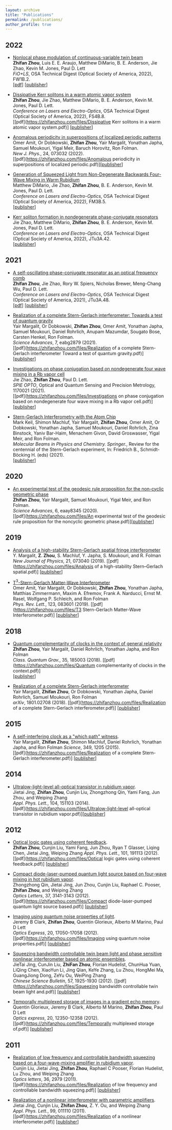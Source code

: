 ```yaml
---
layout: archive
title: "Publications"
permalink: /publications/
author_profile: true
---
```


## 2022
* [Nonlocal phase modulation of continuous-variable twin beam](https://zhifanzhou.com/publications/Zhou2022b)                                  
**Zhifan Zhou**, Luis E. E. Araujo, Matthew DiMario, B. E. Anderson, Jie Zhao, Kevin M. Jones, Paul D. Lett                                           
<i> FiO+LS</i>, OSA Technical Digest (Optical Society of America, 2022), FW1B.2.         
[[pdf](https://zhifanzhou.com/files/Fio+LS_Nonlocal_V5.pdf)]
[[publisher](https://opg.optica.org/viewmedia.cfm?uri=FiO-2022-FW1B.2&seq=0)]


* [Dissipative Kerr solitons in a warm atomic vapor system](https://zhifanzhou.com/publications/Zhou2022a)                                  
**Zhifan Zhou**, Jie Zhao, Matthew DiMario, B. E. Anderson, Kevin M. Jones, Paul D. Lett.                                             
<i> Conference on Lasers and Electro-Optics</i>, OSA Technical Digest (Optical Society of America, 2022), FS4B.8.         
[[pdf](https://zhifanzhou.com/files/Dissipative Kerr solitons in a warm atomic vapor system.pdf)]
[[publisher](https://opg.optica.org/view_article.cfm?gotourl=https%3A%2F%2Fopg%2Eoptica%2Eorg%2FDirectPDFAccess%2F9049A8A2%2DAF1A%2D4655%2D81FD358BC729E991%5F484797%2FCLEO%5FQELS%2D2022%2DFS4B%2E8%2Epdf%3Fda%3D1%26id%3D484797%26uri%3DCLEO%5FQELS%2D2022%2DFS4B%2E8%26seq%3D0%26mobile%3Dno&org=University%20of%20Maryland%20McKeldin%20Library)]

* [Anomalous periodicity in superpositions of localized periodic patterns](https://zhifanzhou.com/publications/Amit2022)                                  
Omer Amit, Or Dobkowski, **Zhifan Zhou**, Yair Margalit, Yonathan Japha, Samuel Moukouri, Yigal Meir, Baruch Horovitz, Ron Folman.                                               
<i>New J. Phys.</i>,  24, 073032 (2022).   
[[pdf](https://zhifanzhou.com/files/Anomalous periodicity in superpositions of localized periodic.pdf)][[publisher](https://iopscience.iop.org/article/10.1088/1367-2630/ac7cff/pdf)]

* [Generation of Squeezed Light from Non-Degenerate Backwards Four-Wave Mixing in Warm Rubidium](https://zhifanzhou.com/publications/DiMario2022)                            
Matthew DiMario, Jie Zhao, **Zhifan Zhou**, B. E. Anderson, Kevin M. Jones, Paul D. Lett.                                             
<i> Conference on Lasers and Electro-Optics</i>, OSA Technical Digest (Optical Society of America, 2022), FM3B.5.         
[[publisher](https://opg.optica.org/view_article.cfm?gotourl=https%3A%2F%2Fopg%2Eoptica%2Eorg%2FDirectPDFAccess%2FB32882D3%2DBF55%2D4CAF%2D807E44C3CBBD0426%5F484719%2FCLEO%5FQELS%2D2022%2DFM3B%2E5%2Epdf%3Fda%3D1%26id%3D484719%26uri%3DCLEO%5FQELS%2D2022%2DFM3B%2E5%26seq%3D0%26mobile%3Dno&org=University%20of%20Maryland%20McKeldin%20Library)]

* [Kerr soliton formation in nondegenerate phase-conjugate resonators](https://zhifanzhou.com/publications/Zhao2022)                   
Jie Zhao, Matthew DiMario, **Zhifan Zhou**, B. E. Anderson, Kevin M. Jones, Paul D. Lett.                                                 
<i> Conference on Lasers and Electro-Optics</i>, OSA Technical Digest (Optical Society of America, 2022), JTu3A.42.         
[[publisher](https://opg.optica.org/view_article.cfm?gotourl=https%3A%2F%2Fopg%2Eoptica%2Eorg%2FDirectPDFAccess%2FB79F4661%2DFDBD%2D4BBA%2D96E36E7EA08C6F9D%5F482619%2FCLEO%5FAT%2D2022%2DJTu3A%2E42%2Epdf%3Fda%3D1%26id%3D482619%26uri%3DCLEO%5FAT%2D2022%2DJTu3A%2E42%26seq%3D0%26mobile%3Dno&org=University%20of%20Maryland%20McKeldin%20Library)]


## 2021
* [A self-oscillating phase-conjugate resonator as an optical frequency comb](https://zhifanzhou.com/publications/Zhou2021)                  
**Zhifan Zhou**, Jie Zhao, Rory W. Spiers, Nicholas Brewer, Meng-Chang Wu, Paul D. Lett.                                                 
<i> Conference on Lasers and Electro-Optics</i>, OSA Technical Digest (Optical Society of America, 2021), JTu3A.48.         
[[pdf](https://zhifanzhou.com/files/Fio+LS_Nonlocal_V5.pdf)]
[[publisher](https://opg.optica.org/view_article.cfm?gotourl=https%3A%2F%2Fopg%2Eoptica%2Eorg%2FDirectPDFAccess%2F62A8CE41%2D40BF%2D4F4B%2D82D6C6FA346AAF76%5F454458%2FCLEO%5FAT%2D2021%2DJTu3A%2E48%2Epdf%3Fda%3D1%26id%3D454458%26uri%3DCLEO%5FAT%2D2021%2DJTu3A%2E48%26seq%3D0%26mobile%3Dno&org=University%20of%20Maryland%20McKeldin%20Library)]

* [Realization of a complete Stern-Gerlach interferometer: Towards a test of quantum gravity](https://zhifanzhou.com/publications/Magalit2021)                  
Yair Margalit, Or Dobkowski, **Zhifan Zhou**, Omer Amit, Yonathan Japha, Samuel Moukouri, Daniel Rohrlich, Anupam Mazumdar, Sougato Bose, Carsten Henkel, Ron Folman.                               
<i>Science Advances</i>, 7, eabg2879 (2021).        
[[pdf](https://zhifanzhou.com/files/Realization of a complete Stern-Gerlach interferometer Toward a test of quantum gravity.pdf)]
[[publisher](https://www.science.org/doi/10.1126/sciadv.abg2879)]

* [Investigations on phase conjugation based on nondegenerate four wave mixing in a Rb vapor cell](https://zhifanzhou.com/publications/Zhao2021)              
Jie Zhao, **Zhifan Zhou**, Paul D. Lett.                                                 
<i>SPIE OPTO</i>, Optical and Quantum Sensing and Precision Metrology, 1170021 (2021).  
[[pdf](https://zhifanzhou.com/files/Investigations on phase conjugation based on nondegenerate four wave mixing in a Rb vapor cell.pdf)]
[[publisher](https://www.spiedigitallibrary.org/conference-proceedings-of-spie/11700/1170021/Investigations-on-phase-conjugation-based-on-nondegenerate-four-wave-mixing/10.1117/12.2586674.short)]

* [Stern-Gerlach Interferometry with the Atom Chip](https://zhifanzhou.com/publications/Keil2021)            
Mark Keil, Shimon Machluf, Yair Margalit, **Zhifan Zhou**, Omer Amit, Or Dobkowski, Yonathan Japha, Samuel Moukouri, Daniel Rohrlich, Zina Binstock, Yaniv Bar-Haim, Menachem Givon, David Groswasser, Yigal Meir, and Ron Folman.                                                       
<i>Molecular Beams in Physics and Chemistry. Springer.</i>, Review for the centennial of the Stern-Gerlach experiment, In: Friedrich B., Schmidt-Böcking H. (eds)  (2021).   
[[publisher](https://link.springer.com/chapter/10.1007%2F978-3-030-63963-1_14)]

## 2020
* [An experimental test of the geodesic rule proposition for the non-cyclic geometric phase](https://zhifanzhou.com/publications/Zhou2020)           
**Zhifan Zhou**, Yair Margalit, Samuel Moukouri, Yigal Meir, and Ron Folman.                                                
<i>Science Advances</i>, 6, eaay8345 (2020).        
[[pdf](https://zhifanzhou.com/files/An experimental test of the geodesic rule proposition for the noncyclic geometric phase.pdf)][[publisher](https://www.science.org/doi/10.1126/sciadv.aay8345)]

## 2019
* [Analysis of a high-stability Stern-Gerlach spatial fringe interferometer](https://zhifanzhou.com/publications/Margalit2019)             
Y. Margalit, **Z. Zhou**, S. Machluf, Y. Japha, S. Moukouri, and R. Folman
<i>New Journal of Physics</i>, 21, 073040 (2019). 
[[pdf](https://zhifanzhou.com/files/Analysis of a high-stability Stern–Gerlach spatial.pdf)]
[[publisher](https://iopscience.iop.org/article/10.1088/1367-2630/ab2fdc/meta)]

* [T${^3}$-Stern-Gerlach Matter-Wave Interferometer](https://zhifanzhou.com/publications/Amit2019)              
Omer Amit, Yair Margalit, Or Dobkowski, **Zhifan Zhou**, Yonathan Japha, Matthias Zimmermann, Maxim A. Efremov, Frank A. Narducci, Ernst M. Rasel, Wolfgang P. Schleich, and Ron Folman         
<i>Phys. Rev. Lett.</i>, 123, 083601 (2019).
[[pdf](https://zhifanzhou.com/files/T3 Stern-Gerlach Matter-Wave Interferometer.pdf)]
[[publisher](https://journals.aps.org/prl/abstract/10.1103/PhysRevLett.123.083601)]

## 2018
* [Quantum complementarity of clocks in the context of general relativity](https://zhifanzhou.com/publications/Zhou2018)               
**Zhifan Zhou**, Yair Margalit, Daniel Rohrlich, Yonathan Japha, and Ron Folman  
<i>Class. Quantum Grav.</i>, 35, 185003 (2018). 
[[pdf](https://zhifanzhou.com/files/Quantum complementarity of clocks in the context.pdf)]                                                 
[[publisher](https://iopscience.iop.org/article/10.1088/1361-6382/aad56b)]

* [Realization of a complete Stern-Gerlach interferometer](https://zhifanzhou.com/publications/Margalit2018)               
Yair Margalit, **Zhifan Zhou**, Or Dobkowski, Yonathan Japha, Daniel Rohrlich, Samuel Moukouri, Ron Folman                                                                                     
<i>arXiv</i>, 1801.02708 (2018). 
[[pdf](https://zhifanzhou.com/files/Realization of a complete Stern-Gerlach interferometer.pdf)]
[[publisher](https://arxiv.org/abs/1801.02708)]

## 2015  
* [A self-interfering clock as a "which path" witness](https://zhifanzhou.com/publications/Magalit2015).     
Yair Margalit, **Zhifan Zhou**, Shimon Machluf, Daniel Rohrlich, Yonathan Japha, and Ron Folman 
<i>Science</i>, 349, 1205 (2015).   
[[pdf](https://zhifanzhou.com/files/Realization of a complete Stern-Gerlach interferometer.pdf)]
[[publisher](https://www.science.org/doi/10.1126/science.aac6498)]

## 2014
 * [Ultralow-light-level all-optical transistor in rubidium vapor](https://zhifanzhou.com/publications/Jing2014).                    
Jietai Jing, **Zhifan Zhou**, Cunjin Liu, Zhongzhong Qin, Yami Fang, Jun Zhou, and Weiping Zhang                                                                                                              
<i>Appl. Phys. Lett.</i>, 104, 151103 (2014).   
[[pdf](https://zhifanzhou.com/files/Ultralow-light-level all-optical transistor in rubidium vapor.pdf)][[publisher](https://aip.scitation.org/doi/full/10.1063/1.4871384)] 

## 2012
 * [Optical logic gates using coherent feedback](https://zhifanzhou.com/publications/Zhou2012).     
**Zhifan Zhou**, Cunjin Liu, Yami Fang, Jun Zhou, Ryan T Glasser, Liqing Chen, Jietai Jing, Weiping Zhang
<i>Appl. Phys. Lett.</i>, 101, 191113 (2012).          
[[pdf](https://zhifanzhou.com/files/Optical logic gates using coherent feedback.pdf)]
[[publisher](https://aip.scitation.org/doi/10.1063/1.4767133)] 

 * [Compact diode-laser-pumped quantum light source based on four-wave mixing in hot rubidium vapor](https://zhifanzhou.com/publications/Qin2012).                  
Zhongzhong Qin, Jietai Jing, Jun Zhou, Cunjin Liu, Raphael C. Pooser, **Zhifan Zhou**, and Weiping Zhang                                                                                                          
<i>Optics Letters</i>, 37, 3141-3143 (2012).      
[[pdf](https://zhifanzhou.com/files/Compact diode-laser-pumped quantum light source based.pdf)]
[[publisher](https://opg.optica.org/ol/fulltext.cfm?uri=ol-37-15-3141&id=240021)] 

 * [Imaging using quantum noise properties of light](https://zhifanzhou.com/publications/Clark2012).     
Jeremy B Clark, **Zhifan Zhou**, Quentin Glorieux, Alberto M Marino, Paul D Lett                        
<i>Optics Express</i>, 20, 17050-17058 (2012).   
[[pdf](https://zhifanzhou.com/files/Imaging using quantum noise properties.pdf)]
[[publisher](https://opg.optica.org/oe/fulltext.cfm?uri=oe-20-15-17050&id=239799)] 

 * [Squeezing bandwidth controllable twin beam light and phase sensitive nonlinear interferometer based on atomic ensembles](https://zhifanzhou.com/publications/Jing2012).     
JieTai Jing, CunJin Liu, **ZhiFan Zhou**, Florian Hudelist, ChunHua Yuan, LiQing Chen, XiaoYun Li, Jing Qian, KeYe Zhang, Lu Zhou, HongMei Ma, GuangJiong Dong, ZeYu Ou, WeiPing Zhang                          
<i>Chinese Science Bulletin</i>, 57, 1925-1930 (2012). 
[[pdf](https://zhifanzhou.com/files/Squeezing bandwidth controllable twin beam light and.pdf)]
[[publisher](https://link.springer.com/article/10.1007/s11434-012-5101-7)] 

 * [Temporally multiplexed storage of images in a gradient echo memory](https://zhifanzhou.com/publications/Zhou2012).                         
Quentin Glorieux, Jeremy B Clark, Alberto M Marino, **Zhifan Zhou**, Paul D Lett                        
<i>Optics express</i>, 20, 12350-12358 (2012).      
[[pdf](https://zhifanzhou.com/files/Temporally multiplexed storage of.pdf)]
[[publisher](https://opg.optica.org/oe/fulltext.cfm?uri=oe-20-11-12350&id=233381)] 

## 2011
 * [Realization of low frequency and controllable bandwidth squeezing based on a four-wave-mixing amplifier in rubidium vapor](https://zhifanzhou.com/publications/Liu2011).                 
Cunjin Liu, Jietai Jing, **Zhifan Zhou**, Raphael C Pooser, Florian Hudelist, Lu Zhou, and Weiping Zhang                         
<i>Optics letters</i>, 36, 2979 (2011).      
[[pdf](https://zhifanzhou.com/files/Realization of low frequency and controllable bandwidth squeezing.pdf)]
[[publisher](https://opg.optica.org/ol/fulltext.cfm?uri=ol-36-15-2979&id=221205)] 

 * [Realization of a nonlinear interferometer with parametric amplifiers](https://zhifanzhou.com/publications/Jing2011).                      
Jietai Jing, Cunjin Liu, **Zhifan Zhou**, Z. Y. Ou, and Weiping Zhang                        
<i>Appl. Phys. Lett.</i>, 99, 011110 (2011).    
[[pdf](https://zhifanzhou.com/files/Realization of a nonlinear interferometer.pdf)]
[[publisher](https://aip.scitation.org/doi/10.1063/1.3606549)] 